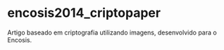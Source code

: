 encosis2014_criptopaper
=======================
Artigo baseado em criptografia utilizando imagens, desenvolvido para o Encosis.
